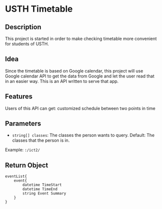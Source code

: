 # USTH Timetable

## Description

This project is started in order to make checking timetable more convenient for students of USTH.

## Idea

Since the timetable is based on Google calendar, this project will use Google calendar API to get the data from Google and let the user read that in an easier way. This is an API written to serve that app.

## Features

Users of this API can get: customized schedule between two points in time

## Parameters

- `string[] classes`: The classes the person wants to query. Default: The classes that the person is in.

Example: `:/ict2/`

## Return Object

```
eventList{
	event{
		datetime TimeStart
		datetime TimeEnd
		string Event Summary
	}
}
```